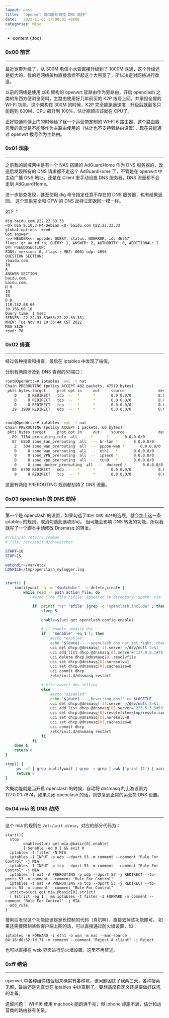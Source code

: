 ```yaml
---
layout: post
title:  "openwrt 路由器的奇怪 DNS 劫持"
date:   2022-11-01 17:00:01 +0800
categories: Misc
---
```


* content
{:toc}



### 0x00 前言
--------------------

最近宽带升级了，从 300M 电信小水管直接升级到了 1000M 联通，这个升级还是挺大的，我的老网络架构直接承担不起这个大带宽了，所以决定对网络进行改造。

以前的网络是使用 x86 架构的 openwrt 软路由作为旁路由，开启 openclash 之类的东西方便浏览资料，主路由使用好几年前买的 K2P 拨号上网，并承担全屋的 WI-FI 功能。这个架构在 300M 的时候，K2P 完全能跑满速度，升级后就最多只能跑到 600M，CPU 飙升到 100%，估计瓶颈应该就在 CPU了。 

正好联通师傅上门的时候给了我一个运营商定制的 WI-FI 6 路由器，这个路由器凭我的直觉是不能够作为主路由使用的（估计也不支持旁路由设置），现在只能通过 openwrt 拨号作为主路由。

### 0x01 现象
-------------------

之前我的局域网中是有一个 NAS 搭建的 AdGuardHome 作为 DNS 服务器的，改造后发现所有的 DNS 请求都不走这个 AdGuardHome 了，不管是在 openwrt 中主动广播 DNS 地址，还是在 Client 里手动设置 DNS 服务器，DNS 流量都不会走到 AdGuardHome。

进一步排查发现，甚至使用 dig 命令指定任意不存在的 DNS 服务器，也有结果返回。 这个现象完全和 GFW 的 DNS 劫持立即返回一模一样。

如下：

```
dig baidu.com @22.22.33.33
<O> DiG 9.10.3-P4-Debian <O› baidu.com @22.22.33.33
global options: +cmd
Got answer:
->>-HEADER<<- opcode: QUERY, status: NOERROR, id: 46357
flags: qr aa rd ra; QUERY: 1, ANSWER: 2, AUTHORITY: 0, ADDITIONAL: 1
OPT PSEUDOSECTION:
EDNS: version: 0, flags:; MBZ: 0001 udp: 4096
QUESTION SECTION:
;baidu.com.
IN
A
ANSWER SECTION:
baidu.com.
baidu.com.
H H
IN
IN
D D
110.242.68.66
39.156.66.10
Query time: 1 msec
SERVER: 22.22.33.33#53(22.22.33.33)
WHEN: Tue Nov 01 10:35:44 CST 2022
MSG SIZE
rovd: 70
```

### 0x02 排查
-------------------

经过各种搜索和排查，最后在 iptables 中发现了端倪。

分别有两段涉及到 DNS 查询的53端口：

```bash
root@OpenWrt:~# iptables -nvL -t nat
Chain PREROUTING (policy ACCEPT 482 packets, 47519 bytes)
 pkts bytes target     prot opt in     out     source               destination
    0     0 REDIRECT   tcp  --  *      *       0.0.0.0/0            8.8.4.4              /* OpenClash Google DNS Hijack */ tcp dpt:53 redir ports 7892
    0     0 REDIRECT   tcp  --  *      *       0.0.0.0/0            8.8.8.8              /* OpenClash Google DNS Hijack */ tcp dpt:53 redir ports 7892
    0     0 REDIRECT   tcp  --  *      *       0.0.0.0/0            0.0.0.0/0            tcp dpt:53 /* OpenClash DNS Hijack */ redir ports 53
   29  1989 REDIRECT   udp  --  *      *       0.0.0.0/0            0.0.0.0/0            udp dpt:53 /* OpenClash DNS Hijack */ redir ports 53


root@OpenWrt:~# iptables -nvL -t nat
Chain PREROUTING (policy ACCEPT 1 packets, 60 bytes)
 pkts bytes target     prot opt in     out     source               destination
   89  7154 prerouting_rule  all  --  *      *       0.0.0.0/0            0.0.0.0/0            /* !fw3: Custom prerouting rule chain */
   87  6850 zone_lan_prerouting  all  --  br-lan *       0.0.0.0/0            0.0.0.0/0            /* !fw3 */
    2   304 zone_wan_prerouting  all  --  pppoe-wan *       0.0.0.0/0            0.0.0.0/0            /* !fw3 */
    0     0 zone_wan_prerouting  all  --  eth1   *       0.0.0.0/0            0.0.0.0/0            /* !fw3 */
    0     0 zone_VPN_prerouting  all  --  ipsec0 *       0.0.0.0/0            0.0.0.0/0            /* !fw3 */
    0     0 zone_vpn_prerouting  all  --  tun0   *       0.0.0.0/0            0.0.0.0/0            /* !fw3 */
    0     0 zone_docker_prerouting  all  --  docker0 *       0.0.0.0/0            0.0.0.0/0            /* !fw3 */
   86  6790 REDIRECT   udp  --  *      *       0.0.0.0/0            0.0.0.0/0            udp dpt:53 /* Rule For Control */ redir ports 53
    0     0 REDIRECT   tcp  --  *      *       0.0.0.0/0            0.0.0.0/0            tcp dpt:53 /* Rule For Control */ redir ports 53

```

这里有两段 PREROUTING 规则都劫持了 DNS 流量。

### 0x03 openclash 的 DNS 劫持
-------------------

第一个是 openclash 的设置，如果勾选了`本地 DNS 劫持`的选项，就会加上这一条 iptables 的规则，取消勾选此选项即可。 但可能会影响 DNS 转发的功能，所以我就写了一个脚本手动修改 Dnsmasq 的转发。

```bash
#!/bin/sh /etc/rc.common
# file: /etc/init.d/dnswatcher

START=10
STOP=15

watchdir=/var/etc/
LOGFILE=/tmp/openclash_mylogger.log


start() {
    inotifywait -q -m "$watchdir"  -e delete,create |
        while read -r path action file; do
            #echo "The file '$file' appeared in directory '$path' via '$action'" >> $LOGFILE

            if  printf "%s" "$file" |grep -q "openclash.include" ; then
                sleep 5

                enable=$(uci get openclash.config.enable)

                # if enable ,modify dns
                if [ "$enable" -eq 1 ]; then
                    #echo "enabled"
                    echo "$(date)-----openclash dns not set right, changing it!" >> $LOGFILE
                    uci del dhcp.@dnsmasq[-1].server >/dev/null 2>&1
                    uci add_list dhcp.@dnsmasq[0].server="127.0.0.1#7874"
                    uci delete dhcp.@dnsmasq[0].resolvfile
                    uci set dhcp.@dnsmasq[0].noresolv=1
                    uci set dhcp.@dnsmasq[0].cachesize=0
                    uci commit dhcp
                    /etc/init.d/dnsmasq restart

                # else revert dns setting
                else
                    #echo "disabled"
                    echo "$(date)-----Reverting dns!" >> $LOGFILE
                    uci del dhcp.@dnsmasq[-1].server >/dev/null 2>&1
                    uci add_list dhcp.@dnsmasq[0].server="223.5.5.5#53"
                    uci set dhcp.@dnsmasq[0].resolvfile=/tmp/resolv.conf.auto >/dev/null 2>&1
                    uci set dhcp.@dnsmasq[0].noresolv=0
                    uci set dhcp.@dnsmasq[0].cachesize=0
                    uci commit dhcp
                    /etc/init.d/dnsmasq restart
                fi
            fi
    done &
    return 0
}

stop() {
     ps -ef | grep inotifywait | grep -v grep | awk {'print $1'} | xargs kill -9
     return 0
}
```


大概功能就是当开启 openclash 的时候，自动将 dnsmasq 的上游设置为 127.0.0.1:7874，如果关闭 openclash 的话，则恢复到正常的运营商 DNS 设置。


### 0x04 mia 的 DNS 劫持
-------------------

这个 mia 的规则在 `/etc/init.d/mia`，对应的部分代码为：

```
start(){
  stop
        enable=$(uci get mia.@basic[0].enable)
        [ $enable -eq 0 ] && exit 0
  iptables -t filter -N MIA
  iptables -I INPUT -p udp --dport 53 -m comment --comment "Rule For Control" -j MIA
  iptables -I INPUT -p tcp --dport 53 -m comment --comment "Rule For Control" -j MIA
  iptables -t nat -A PREROUTING -p udp --dport 53 -j REDIRECT --to-ports 53 -m comment --comment "Rule For Control"
  iptables -t nat -A PREROUTING -p tcp --dport 53 -j REDIRECT --to-ports 53 -m comment --comment "Rule For Control"
  strict=$(uci get mia.@basic[0].strict)
  [ $strict -eq 1 ] && iptables -t filter -I FORWARD -m comment --comment "Rule For Control" -j MIA
  add_rule
}
```

搜索后发现这个功能应该是家长控制的代码（真坑啊），直接去掉该功能即可。 如果还需要限制某些客户端上网的话，可以直接通过防火墙设置，如：

```
iptables -A FORWARD -i eth1 -o wan -m mac --mac-source 04:18:d6:52:1d:71 -m comment --comment "Reject A client" -j Reject
```

也可以直接在 web 界面进行防火墙设置，这里不再赘述。



### 0xff 结语
-------------------

openwrt 中各种组件结合起来确实有各种坑，该问题困扰了我两三天，各种搜索无解，最后还是凭直觉在 iptables 中排查到了。要想高度自定义还是要做好踩坑的准备。

遗留问题： WI-FI6 使用 macbook 能跑满千兆，但 iphone 却跑不满，估计和运营商的路由器有关系。







